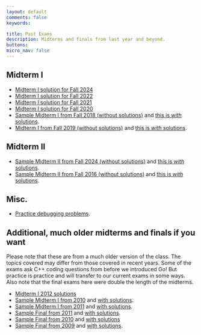 ```yaml
---
layout: default
comments: false
keywords:

title: Past Exams
description: Midterms and finals from last year and beyond.
buttons:
micro_nav: false
---
```


## Midterm I ##
- [Midterm I solution for Fall 2024](https://drive.google.com/file/d/1YIJCzKqa10nscnsWVo5t_pHpUBHQd-5f/view)
- [Midterm I solution for Fall 2022](https://drive.google.com/file/d/1vOjOpMc8jito3rr7OoZRCNI9ilLM4lle/view?usp=sharing)
- [Midterm I solution for Fall 2021](https://www.synergylabs.org/courses/15-440/assignments/Midterm1-Fall2021-solutions.pdf)
- [Midterm I solution for Fall 2020](../assets/midterm1_2020.pdf)
- [Sample Midterm I from Fall 2018 (without solutions)](https://www.synergylabs.org/courses/15-440/assignments/Fall2018-Midterm-I-noAnswers.pdf) and [this is *with* solutions](https://www.synergylabs.org/courses/15-440/assignments/Fall2018-Midterm-I-WithSolutions.pdf).
- [Midterm I from Fall 2019 (without solutions)](https://www.synergylabs.org/courses/15-440/assignments/Fall2019-Midterm-I-noAnswers.pdf) and [this is *with* solutions](https://www.synergylabs.org/courses/15-440/assignments/Fall2019-Midterm-I-WithSolutions.pdf).

## Midterm II ##

- [Sample Midterm II from Fall 2024 (without solutions)](https://drive.google.com/file/d/1nZwcCUIqvVRcNiw8jFuQqM17xQoU8fri/view) and [this is *with* solutions](https://drive.google.com/file/d/1n95_jBtQMcGwn873hj6uGEDawdyOZss7/view).
- [Sample Midterm II from Fall 2016 (without solutions)](https://www.synergylabs.org/courses/15-440/assignments/Fall2016-Midterm-II-noAnswers.pdf) and [this is *with* solutions](https://www.synergylabs.org/courses/15-440/assignments/Fall2016-Midterm-II-WithSolutions.pdf).

## Misc. ##

- [Practice debugging problems](http://www.cs.cmu.edu/afs/cs.cmu.edu/academic/class/15440-f12/code/bugs/bugs.tar).

## Additional, much older midterms and finals if you want

Please note that these are from a much older version of the class. The topics covered may differ from those covered in recent years. Some of the exams ask C++ coding questions from before we introduced Go! But practice is practice and will transfer to our current exams in some ways. Also note that the final exams here were double the length of the midterms.

- [Midterm I 2012 solutions](http://www.cs.cmu.edu/~dga/15-440/F12/midterm2012-solve.pdf)
- [Sample Midterm I from 2010](http://www.cs.cmu.edu/~dga/15-440/F12/midterm2010_noans.pdf) and [with solutions](http://www.cs.cmu.edu/~dga/15-440/F12/midterm2010_solve.pdf).
- [Sample Midterm I from 2011](http://www.cs.cmu.edu/~dga/15-440/F12/midterm2011_noans.pdf) and [with solutions](http://www.cs.cmu.edu/~dga/15-440/F12/midterm2011_solve.pdf).
- [Sample Final from 2011](http://www.cs.cmu.edu/~dga/15-440/F12/final2011.pdf) and [with solutions](http://www.cs.cmu.edu/~dga/15-440/F12/final2011-solve.pdf).
- [Sample Final from 2010](http://www.cs.cmu.edu/~dga/15-440/F12/final2010.pdf) and [with solutions](http://www.cs.cmu.edu/~dga/15-440/F12/final2010-solve.pdf)
- [Sample Final from 2009](http://www.cs.cmu.edu/~dga/15-440/F12/final2009.pdf) and [with solutions](http://www.cs.cmu.edu/~dga/15-440/F12/final2009-solve.pdf).
